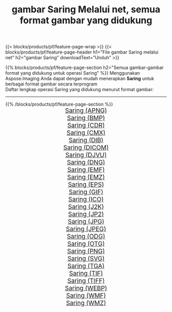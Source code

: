 ﻿---
title: gambar Saring Melalui net, semua format gambar yang didukung 
weight: 3920
url: /id/net/filter 
lang: id
langdirlevel: 2
locales: zh-hans,ja,it,ru,de,es,fr,nl,id,lt,pl,pt,vi,tr,ko,zh-hant,ar,hi,th,sv,cs,uk,he
description: Menggunakan Aspose.Imaging Anda dapat dengan mudah Saring gambar Via net
---

{{< blocks/products/pf/feature-page-wrap >}}
{{< blocks/products/pf/feature-page-header h1="File gambar Saring melalui net" h2="gambar Saring" downloadText="Unduh" >}}


{{% blocks/products/pf/feature-page-section  h2="Semua gambar-gambar format yang didukung untuk operasi Saring" %}}
Menggunakan Aspose.Imaging Anda dapat dengan mudah menerapkan **Saring** untuk berbagai format gambar secara terprogram
<br/>
Daftar lengkap operasi Saring yang didukung menurut format gambar:
<hr/>
{{% /blocks/products/pf/feature-page-section %}}
<div class="container-fluid productfamilypage bg-gray">
    <div class="convertypes bg-gray agp-content section">
        <div class="container">
		<div class="row other-converters" style="gap: 10px;font-size: 19px;text-align:center;">
		    <div class='col-md-2 other-converter remove-lp remove-rp'><a href="/imaging/id/net/filter/apng" style="padding:15px;">Saring (APNG)</a></div><div class='col-md-2 other-converter remove-lp remove-rp'><a href="/imaging/id/net/filter/bmp" style="padding:15px;">Saring (BMP)</a></div><div class='col-md-2 other-converter remove-lp remove-rp'><a href="/imaging/id/net/filter/cdr" style="padding:15px;">Saring (CDR)</a></div><div class='col-md-2 other-converter remove-lp remove-rp'><a href="/imaging/id/net/filter/cmx" style="padding:15px;">Saring (CMX)</a></div><div class='col-md-2 other-converter remove-lp remove-rp'><a href="/imaging/id/net/filter/dib" style="padding:15px;">Saring (DIB)</a></div><div class='col-md-2 other-converter remove-lp remove-rp'><a href="/imaging/id/net/filter/dicom" style="padding:15px;">Saring (DICOM)</a></div><div class='col-md-2 other-converter remove-lp remove-rp'><a href="/imaging/id/net/filter/djvu" style="padding:15px;">Saring (DJVU)</a></div><div class='col-md-2 other-converter remove-lp remove-rp'><a href="/imaging/id/net/filter/dng" style="padding:15px;">Saring (DNG)</a></div><div class='col-md-2 other-converter remove-lp remove-rp'><a href="/imaging/id/net/filter/emf" style="padding:15px;">Saring (EMF)</a></div><div class='col-md-2 other-converter remove-lp remove-rp'><a href="/imaging/id/net/filter/emz" style="padding:15px;">Saring (EMZ)</a></div><div class='col-md-2 other-converter remove-lp remove-rp'><a href="/imaging/id/net/filter/eps" style="padding:15px;">Saring (EPS)</a></div><div class='col-md-2 other-converter remove-lp remove-rp'><a href="/imaging/id/net/filter/gif" style="padding:15px;">Saring (GIF)</a></div><div class='col-md-2 other-converter remove-lp remove-rp'><a href="/imaging/id/net/filter/ico" style="padding:15px;">Saring (ICO)</a></div><div class='col-md-2 other-converter remove-lp remove-rp'><a href="/imaging/id/net/filter/j2k" style="padding:15px;">Saring (J2K)</a></div><div class='col-md-2 other-converter remove-lp remove-rp'><a href="/imaging/id/net/filter/jp2" style="padding:15px;">Saring (JP2)</a></div><div class='col-md-2 other-converter remove-lp remove-rp'><a href="/imaging/id/net/filter/jpg" style="padding:15px;">Saring (JPG)</a></div><div class='col-md-2 other-converter remove-lp remove-rp'><a href="/imaging/id/net/filter/jpeg" style="padding:15px;">Saring (JPEG)</a></div><div class='col-md-2 other-converter remove-lp remove-rp'><a href="/imaging/id/net/filter/odg" style="padding:15px;">Saring (ODG)</a></div><div class='col-md-2 other-converter remove-lp remove-rp'><a href="/imaging/id/net/filter/otg" style="padding:15px;">Saring (OTG)</a></div><div class='col-md-2 other-converter remove-lp remove-rp'><a href="/imaging/id/net/filter/png" style="padding:15px;">Saring (PNG)</a></div><div class='col-md-2 other-converter remove-lp remove-rp'><a href="/imaging/id/net/filter/svg" style="padding:15px;">Saring (SVG)</a></div><div class='col-md-2 other-converter remove-lp remove-rp'><a href="/imaging/id/net/filter/tga" style="padding:15px;">Saring (TGA)</a></div><div class='col-md-2 other-converter remove-lp remove-rp'><a href="/imaging/id/net/filter/tif" style="padding:15px;">Saring (TIF)</a></div><div class='col-md-2 other-converter remove-lp remove-rp'><a href="/imaging/id/net/filter/tiff" style="padding:15px;">Saring (TIFF)</a></div><div class='col-md-2 other-converter remove-lp remove-rp'><a href="/imaging/id/net/filter/webp" style="padding:15px;">Saring (WEBP)</a></div><div class='col-md-2 other-converter remove-lp remove-rp'><a href="/imaging/id/net/filter/wmf" style="padding:15px;">Saring (WMF)</a></div><div class='col-md-2 other-converter remove-lp remove-rp'><a href="/imaging/id/net/filter/wmz" style="padding:15px;">Saring (WMZ)</a></div>
                </div>
        </div>
    </div>
</div>
<br/>
